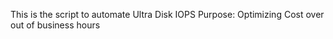 This is the script to automate Ultra Disk IOPS
Purpose: Optimizing Cost over out of business hours 
